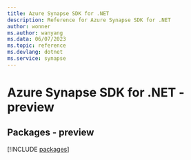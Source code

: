 ```yaml
---
title: Azure Synapse SDK for .NET
description: Reference for Azure Synapse SDK for .NET
author: wonner
ms.author: wanyang
ms.data: 06/07/2023
ms.topic: reference
ms.devlang: dotnet
ms.service: synapse
---
```

# Azure Synapse SDK for .NET - preview
## Packages - preview
[!INCLUDE [packages](synapse-index.md)]